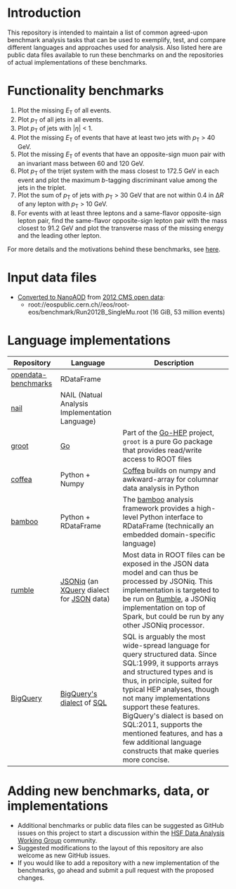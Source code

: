 Introduction
============
This repository is intended to maintain a list of common agreed-upon benchmark analysis tasks that can be used to exemplify, test, and compare different languages and approaches used for analysis. Also listed here are public data files available to run these benchmarks on and the repositories of actual implementations of these benchmarks.

Functionality benchmarks
========================

1. Plot the missing <i>E</i><sub>T</sub> of all events.
1. Plot <i>p</i><sub>T</sub> of all jets in all events.
1. Plot <i>p</i><sub>T</sub> of jets with |<i>η</i>| < 1.
1. Plot the missing <i>E</i><sub>T</sub> of events that have at least two jets with <i>p</i><sub>T</sub> > 40 GeV.
1. Plot the missing <i>E</i><sub>T</sub> of events that have an opposite-sign muon pair with an invariant mass between 60 and 120 GeV.
1. Plot <i>p</i><sub>T</sub> of the trijet system with the mass closest to 172.5 GeV in each event and plot the maximum <i>b</i>-tagging discriminant value among the jets in the triplet.
1. Plot the sum of <i>p</i><sub>T</sub> of jets with <i>p</i><sub>T</sub> > 30 GeV that are not within 0.4 in Δ<i>R</i> of any lepton with <i>p</i><sub>T</sub> > 10 GeV.
1. For events with at least three leptons and a same-flavor opposite-sign lepton pair, find the same-flavor opposite-sign lepton pair with the mass closest to 91.2 GeV and plot the transverse mass of the missing energy and the leading other lepton.

For more details and the motivations behind these benchmarks, see [here](benchmark-motivations.md).

Input data files
================

* [Converted to NanoAOD](https://github.com/cms-opendata-analyses/AOD2NanoAODOutreachTool) from [2012 CMS open data](http://opendata.cern.ch/record/6021):
  * root://eospublic.cern.ch//eos/root-eos/benchmark/Run2012B_SingleMu.root (16 GiB, 53 million events)

Language implementations
========================

|Repository|Language|Description|
|----------|--------|-----------|
|[opendata-benchmarks](https://github.com/stwunsch/opendata-benchmarks)|RDataFrame||
|[nail](https://github.com/arizzi/nail/tree/master/benchmarks)|NAIL (Natual Analysis Implementation Language)||
|[groot](https://github.com/go-hep/examples/tree/master/groot/bench-opendata)|[Go](https://golang.org)|Part of the [Go-HEP](https://go-hep.org/) project, `groot` is a pure Go package that provides read/write access to ROOT files|
|[coffea](https://github.com/mat-adamec/coffea-benchmarks)|Python + Numpy|[Coffea](https://github.com/CoffeaTeam/coffea) builds on numpy and awkward-array for columnar data analysis in Python|
|[bamboo](https://github.com/pieterdavid/bamboo-adl-benchmarks)|Python + RDataFrame|The [bamboo](https://gitlab.cern.ch/cp3-cms/bamboo) analysis framework provides a high-level Python interface to RDataFrame (technically an embedded domain-specific language)|
|[rumble](https://github.com/RumbleDB/hep-iris-benchmark-jsoniq)|[JSONiq](https://www.jsoniq.org/) (an [XQuery](https://en.wikipedia.org/wiki/XQuery) dialect for [JSON](https://en.wikipedia.org/wiki/JSON) data)|Most data in ROOT files can be exposed in the JSON data model and can thus be processed by JSONiq. This implementation is targeted to be run on [Rumble](https://rumbledb.org/), a JSONiq implementation on top of Spark, but could be run by any other JSONiq processor.|
|[BigQuery](https://github.com/RumbleDB/iris-hep-benchmark-bigquery)|[BigQuery's dialect](https://cloud.google.com/bigquery/docs/reference/standard-sql/query-syntax) of [SQL](https://en.wikipedia.org/wiki/SQL) |SQL is arguably the most wide-spread language for query structured data. Since SQL:1999, it supports arrays and structured types and is thus, in principle, suited for typical HEP analyses, though not many implementations support these features. BigQuery's dialect is based on SQL:2011, supports the mentioned features, and has a few additional language constructs that make queries more concise.|

Adding new benchmarks, data, or implementations
===============================================

* Additional benchmarks or public data files can be suggested as GitHub issues on this project to start a discussion within the [HSF Data Analysis Working Group](https://hepsoftwarefoundation.org/workinggroups/dataanalysis.html) community.
* Suggested modifications to the layout of this repository are also welcome as new GitHub issues.
* If you would like to add a repository with a new implementation of the benchmarks, go ahead and submit a pull request with the proposed changes.
